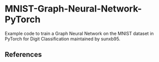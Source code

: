 # MNIST-Graph-Neural-Network-PyTorch

Example code to train a Graph Neural Network on the MNIST dataset in PyTorch for Digit Classification maintained by sunxb95.

## References